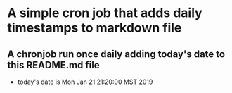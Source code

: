 A simple cron job that adds daily timestamps to markdown file
============================================================
## A chronjob run once daily adding today's date to this README.md file
* today's date is Mon Jan 21 21:20:00 MST 2019
